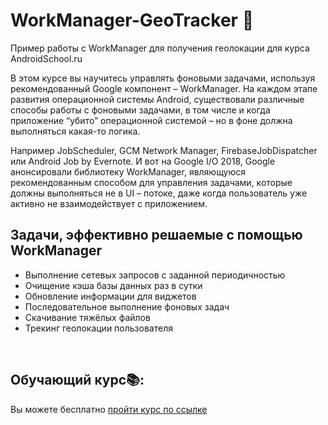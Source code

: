# WorkManager-GeoTracker 👷

Пример работы с WorkManager для получения геолокации для курса AndroidSchool.ru

В этом курсе вы научитесь управлять фоновыми задачами, используя рекомендованный Google компонент – WorkManager.
На каждом этапе развития операционной системы Android, существовали различные способы работы с фоновыми задачами,
в том числе и когда приложение “убито” операционной системой – но в фоне должна выполняться какая-то логика.

Например JobScheduler, GCM Network Manager, FirebaseJobDispatcher или Android Job by Evernote.
И вот на Google I/O 2018, Google анонсировали библиотеку WorkManager, являющуюся рекомендованным способом для управления задачами, 
которые должны выполняться не в UI – потоке, даже когда пользователь уже активно не взаимодействует с приложением. 
<br />
## Задачи, эффективно решаемые с помощью WorkManager

- Выполнение сетевых запросов с заданной периодичностью
- Очищение кэша базы данных раз в сутки
- Обновление информации для виджетов
- Последовательное выполнение фоновых задач
- Скачивание тяжёлых файлов
- Трекинг геолокации пользователя
<br />

## Обучающий курс📚:
Вы можете бесплатно [пройти курс по ссылке](https://androidschool.ru/courses/background-tasks-with-workmanager/)


